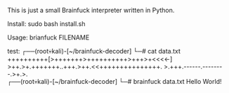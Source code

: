 This is just a small Brainfuck interpreter written in Python.

Install:
    sudo bash install.sh

Usage:
    brianfuck FILENAME

test:
    ┌──(root💀kali)-[~/brainfuck-decoder]
    └─# cat data.txt        
++++++++++[>+++++++>++++++++++>+++>+<<<<-]
    >++.>+.+++++++..+++.>++.<<+++++++++++++++.
    >.+++.------.--------.>+.>.                                                                                                                                   
    ┌──(root💀kali)-[~/brainfuck-decoder]
    └─# brainfuck data.txt 
    Hello World!